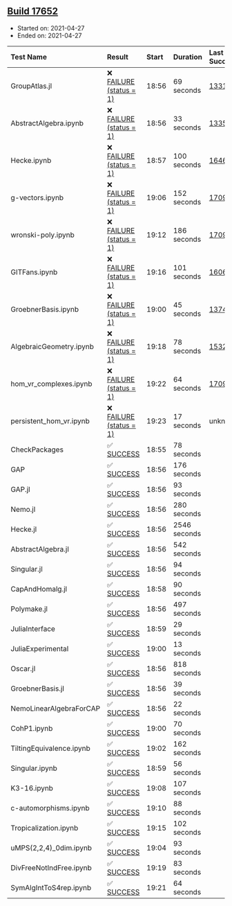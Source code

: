 ## [Build 17652](https://oscarci.mathematik.uni-kl.de/job/oscar/17652/)

* Started on: 2021-04-27
* Ended on: 2021-04-27

| Test Name    | Result | Start | Duration | Last Success | First Failure |
|:-------------|:-------|:------|:---------|:-------------|:--------------|
| GroupAtlas.jl | ❌ [FAILURE (status = 1)](https://oscarci.mathematik.uni-kl.de/job/oscar/17652/artifact/logs/build-17652/GroupAtlas.jl.log) | 18:56 | 69 seconds | [13311](https://oscarci.mathematik.uni-kl.de/job/oscar/13311/) | [13312](https://oscarci.mathematik.uni-kl.de/job/oscar/13312/) |
| AbstractAlgebra.ipynb | ❌ [FAILURE (status = 1)](https://oscarci.mathematik.uni-kl.de/job/oscar/17652/artifact/logs/build-17652/AbstractAlgebra.ipynb.log) | 18:56 | 33 seconds | [13355](https://oscarci.mathematik.uni-kl.de/job/oscar/13355/) | [13356](https://oscarci.mathematik.uni-kl.de/job/oscar/13356/) |
| Hecke.ipynb | ❌ [FAILURE (status = 1)](https://oscarci.mathematik.uni-kl.de/job/oscar/17652/artifact/logs/build-17652/Hecke.ipynb.log) | 18:57 | 100 seconds | [16463](https://oscarci.mathematik.uni-kl.de/job/oscar/16463/) | [16464](https://oscarci.mathematik.uni-kl.de/job/oscar/16464/) |
| g-vectors.ipynb | ❌ [FAILURE (status = 1)](https://oscarci.mathematik.uni-kl.de/job/oscar/17652/artifact/logs/build-17652/g-vectors.ipynb.log) | 19:06 | 152 seconds | [17099](https://oscarci.mathematik.uni-kl.de/job/oscar/17099/) | [17100](https://oscarci.mathematik.uni-kl.de/job/oscar/17100/) |
| wronski-poly.ipynb | ❌ [FAILURE (status = 1)](https://oscarci.mathematik.uni-kl.de/job/oscar/17652/artifact/logs/build-17652/wronski-poly.ipynb.log) | 19:12 | 186 seconds | [17098](https://oscarci.mathematik.uni-kl.de/job/oscar/17098/) | [17099](https://oscarci.mathematik.uni-kl.de/job/oscar/17099/) |
| GITFans.ipynb | ❌ [FAILURE (status = 1)](https://oscarci.mathematik.uni-kl.de/job/oscar/17652/artifact/logs/build-17652/GITFans.ipynb.log) | 19:16 | 101 seconds | [16068](https://oscarci.mathematik.uni-kl.de/job/oscar/16068/) | [16069](https://oscarci.mathematik.uni-kl.de/job/oscar/16069/) |
| GroebnerBasis.ipynb | ❌ [FAILURE (status = 1)](https://oscarci.mathematik.uni-kl.de/job/oscar/17652/artifact/logs/build-17652/GroebnerBasis.ipynb.log) | 19:00 | 45 seconds | [13748](https://oscarci.mathematik.uni-kl.de/job/oscar/13748/) | [13749](https://oscarci.mathematik.uni-kl.de/job/oscar/13749/) |
| AlgebraicGeometry.ipynb | ❌ [FAILURE (status = 1)](https://oscarci.mathematik.uni-kl.de/job/oscar/17652/artifact/logs/build-17652/AlgebraicGeometry.ipynb.log) | 19:18 | 78 seconds | [15322](https://oscarci.mathematik.uni-kl.de/job/oscar/15322/) | [15323](https://oscarci.mathematik.uni-kl.de/job/oscar/15323/) |
| hom_vr_complexes.ipynb | ❌ [FAILURE (status = 1)](https://oscarci.mathematik.uni-kl.de/job/oscar/17652/artifact/logs/build-17652/hom_vr_complexes.ipynb.log) | 19:22 | 64 seconds | [17099](https://oscarci.mathematik.uni-kl.de/job/oscar/17099/) | [17100](https://oscarci.mathematik.uni-kl.de/job/oscar/17100/) |
| persistent_hom_vr.ipynb | ❌ [FAILURE (status = 1)](https://oscarci.mathematik.uni-kl.de/job/oscar/17652/artifact/logs/build-17652/persistent_hom_vr.ipynb.log) | 19:23 | 17 seconds | unknown | unknown |
| CheckPackages | ✅ [SUCCESS](https://oscarci.mathematik.uni-kl.de/job/oscar/17652/artifact/logs/build-17652/CheckPackages.log) | 18:55 | 78 seconds |  |  |
| GAP | ✅ [SUCCESS](https://oscarci.mathematik.uni-kl.de/job/oscar/17652/artifact/logs/build-17652/GAP.log) | 18:56 | 176 seconds |  |  |
| GAP.jl | ✅ [SUCCESS](https://oscarci.mathematik.uni-kl.de/job/oscar/17652/artifact/logs/build-17652/GAP.jl.log) | 18:56 | 93 seconds |  |  |
| Nemo.jl | ✅ [SUCCESS](https://oscarci.mathematik.uni-kl.de/job/oscar/17652/artifact/logs/build-17652/Nemo.jl.log) | 18:56 | 280 seconds |  |  |
| Hecke.jl | ✅ [SUCCESS](https://oscarci.mathematik.uni-kl.de/job/oscar/17652/artifact/logs/build-17652/Hecke.jl.log) | 18:56 | 2546 seconds |  |  |
| AbstractAlgebra.jl | ✅ [SUCCESS](https://oscarci.mathematik.uni-kl.de/job/oscar/17652/artifact/logs/build-17652/AbstractAlgebra.jl.log) | 18:56 | 542 seconds |  |  |
| Singular.jl | ✅ [SUCCESS](https://oscarci.mathematik.uni-kl.de/job/oscar/17652/artifact/logs/build-17652/Singular.jl.log) | 18:56 | 94 seconds |  |  |
| CapAndHomalg.jl | ✅ [SUCCESS](https://oscarci.mathematik.uni-kl.de/job/oscar/17652/artifact/logs/build-17652/CapAndHomalg.jl.log) | 18:58 | 90 seconds |  |  |
| Polymake.jl | ✅ [SUCCESS](https://oscarci.mathematik.uni-kl.de/job/oscar/17652/artifact/logs/build-17652/Polymake.jl.log) | 18:56 | 497 seconds |  |  |
| JuliaInterface | ✅ [SUCCESS](https://oscarci.mathematik.uni-kl.de/job/oscar/17652/artifact/logs/build-17652/JuliaInterface.log) | 18:59 | 29 seconds |  |  |
| JuliaExperimental | ✅ [SUCCESS](https://oscarci.mathematik.uni-kl.de/job/oscar/17652/artifact/logs/build-17652/JuliaExperimental.log) | 19:00 | 13 seconds |  |  |
| Oscar.jl | ✅ [SUCCESS](https://oscarci.mathematik.uni-kl.de/job/oscar/17652/artifact/logs/build-17652/Oscar.jl.log) | 18:56 | 818 seconds |  |  |
| GroebnerBasis.jl | ✅ [SUCCESS](https://oscarci.mathematik.uni-kl.de/job/oscar/17652/artifact/logs/build-17652/GroebnerBasis.jl.log) | 18:56 | 39 seconds |  |  |
| NemoLinearAlgebraForCAP | ✅ [SUCCESS](https://oscarci.mathematik.uni-kl.de/job/oscar/17652/artifact/logs/build-17652/NemoLinearAlgebraForCAP.log) | 18:56 | 22 seconds |  |  |
| CohP1.ipynb | ✅ [SUCCESS](https://oscarci.mathematik.uni-kl.de/job/oscar/17652/artifact/logs/build-17652/CohP1.ipynb.log) | 19:00 | 70 seconds |  |  |
| TiltingEquivalence.ipynb | ✅ [SUCCESS](https://oscarci.mathematik.uni-kl.de/job/oscar/17652/artifact/logs/build-17652/TiltingEquivalence.ipynb.log) | 19:02 | 162 seconds |  |  |
| Singular.ipynb | ✅ [SUCCESS](https://oscarci.mathematik.uni-kl.de/job/oscar/17652/artifact/logs/build-17652/Singular.ipynb.log) | 18:59 | 56 seconds |  |  |
| K3-16.ipynb | ✅ [SUCCESS](https://oscarci.mathematik.uni-kl.de/job/oscar/17652/artifact/logs/build-17652/K3-16.ipynb.log) | 19:08 | 107 seconds |  |  |
| c-automorphisms.ipynb | ✅ [SUCCESS](https://oscarci.mathematik.uni-kl.de/job/oscar/17652/artifact/logs/build-17652/c-automorphisms.ipynb.log) | 19:10 | 88 seconds |  |  |
| Tropicalization.ipynb | ✅ [SUCCESS](https://oscarci.mathematik.uni-kl.de/job/oscar/17652/artifact/logs/build-17652/Tropicalization.ipynb.log) | 19:15 | 102 seconds |  |  |
| uMPS(2,2,4)_0dim.ipynb | ✅ [SUCCESS](https://oscarci.mathematik.uni-kl.de/job/oscar/17652/artifact/logs/build-17652/uMPS-2-2-4-_0dim.ipynb.log) | 19:04 | 93 seconds |  |  |
| DivFreeNotIndFree.ipynb | ✅ [SUCCESS](https://oscarci.mathematik.uni-kl.de/job/oscar/17652/artifact/logs/build-17652/DivFreeNotIndFree.ipynb.log) | 19:19 | 83 seconds |  |  |
| SymAlgIntToS4rep.ipynb | ✅ [SUCCESS](https://oscarci.mathematik.uni-kl.de/job/oscar/17652/artifact/logs/build-17652/SymAlgIntToS4rep.ipynb.log) | 19:21 | 64 seconds |  |  |
